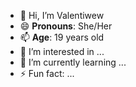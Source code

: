 - 👋 Hi, I’m Valentiwew
- 😄 **Pronouns**: She/Her
- 📫 **Age**: 19 years old
- 👀 I’m interested in ...
- 🌱 I’m currently learning ...
- ⚡ Fun fact: ...

<!---
Valentiwew/Valentiwew is a ✨ special ✨ repository because its `README.md` (this file) appears on your GitHub profile.
You can click the Preview link to take a look at your changes.
--->
